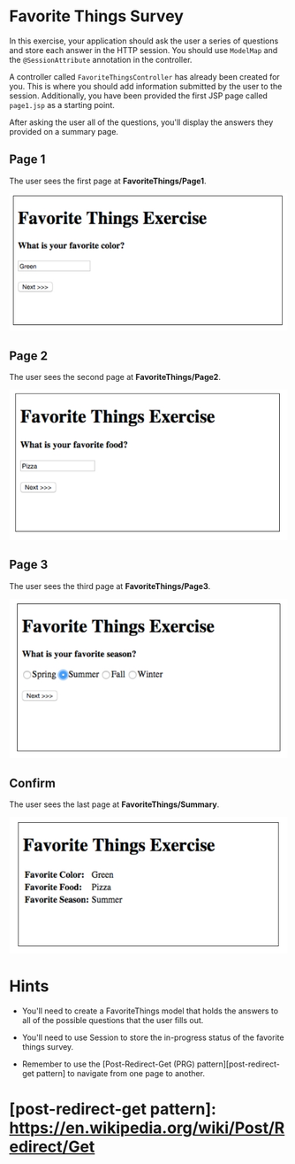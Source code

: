 # Favorite Things Survey

In this exercise, your application should ask the user a series of questions and store each answer in the HTTP session. You should use `ModelMap` and the `@SessionAttribute` annotation in the controller.

A controller called `FavoriteThingsController` has already been created for you. This is where you should add information submitted by the user to the session. Additionally, you have been provided the first JSP page called `page1.jsp` as a starting point.

After asking the user all of the questions, you'll display the answers they provided on a summary page.

## Page 1

The user sees the first page at **FavoriteThings/Page1**.

![Page 1](etc/page1.jpg)

## Page 2

The user sees the second page at **FavoriteThings/Page2**.

![Page 1](etc/page2.jpg)

## Page 3

The user sees the third page at **FavoriteThings/Page3**.

![Page 1](etc/page3.jpg)

## Confirm

The user sees the last page at **FavoriteThings/Summary**.

![Page 1](etc/summary.jpg)


# Hints

* You'll need to create a FavoriteThings model that holds the answers to all of the possible questions that the user fills out.

* You'll need to use Session to store the in-progress status of the favorite things survey.

* Remember to use the [Post-Redirect-Get (PRG) pattern][post-redirect-get pattern] to navigate from one page to another.

# [post-redirect-get pattern]: https://en.wikipedia.org/wiki/Post/Redirect/Get